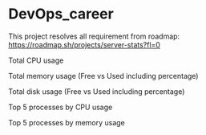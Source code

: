 # DevOps_career

This project resolves all requirement from roadmap:
https://roadmap.sh/projects/server-stats?fl=0

Total CPU usage

Total memory usage (Free vs Used including percentage)

Total disk usage (Free vs Used including percentage)

Top 5 processes by CPU usage

Top 5 processes by memory usage
